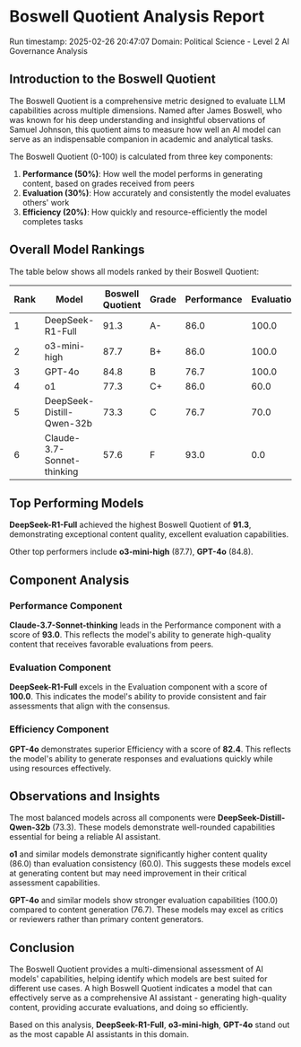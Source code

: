 # Boswell Quotient Analysis Report

Run timestamp: 2025-02-26 20:47:07
Domain: Political Science - Level 2 AI Governance Analysis

## Introduction to the Boswell Quotient
The Boswell Quotient is a comprehensive metric designed to evaluate LLM capabilities across multiple dimensions. Named after James Boswell, who was known for his deep understanding and insightful observations of Samuel Johnson, this quotient aims to measure how well an AI model can serve as an indispensable companion in academic and analytical tasks.

The Boswell Quotient (0-100) is calculated from three key components:
1. **Performance (50%)**: How well the model performs in generating content, based on grades received from peers
2. **Evaluation (30%)**: How accurately and consistently the model evaluates others' work
3. **Efficiency (20%)**: How quickly and resource-efficiently the model completes tasks

## Overall Model Rankings
The table below shows all models ranked by their Boswell Quotient:

| Rank | Model | Boswell Quotient | Grade | Performance | Evaluation | Efficiency |
|------|-------|-----------------|-------|------------|------------|------------|
| 1 | DeepSeek-R1-Full | 91.3 | A- | 86.0 | 100.0 | N/A |
| 2 | o3-mini-high | 87.7 | B+ | 86.0 | 100.0 | 73.6 |
| 3 | GPT-4o | 84.8 | B | 76.7 | 100.0 | 82.4 |
| 4 | o1 | 77.3 | C+ | 86.0 | 60.0 | 81.4 |
| 5 | DeepSeek-Distill-Qwen-32b | 73.3 | C | 76.7 | 70.0 | 69.5 |
| 6 | Claude-3.7-Sonnet-thinking | 57.6 | F | 93.0 | 0.0 | 55.4 |

## Top Performing Models

**DeepSeek-R1-Full** achieved the highest Boswell Quotient of **91.3**, 
demonstrating exceptional content quality, excellent evaluation capabilities.

Other top performers include **o3-mini-high** (87.7), **GPT-4o** (84.8).

## Component Analysis

### Performance Component
**Claude-3.7-Sonnet-thinking** leads in the Performance component with a score of **93.0**. This reflects the model's ability to generate high-quality content that receives favorable evaluations from peers.

### Evaluation Component
**DeepSeek-R1-Full** excels in the Evaluation component with a score of **100.0**. This indicates the model's ability to provide consistent and fair assessments that align with the consensus.

### Efficiency Component
**GPT-4o** demonstrates superior Efficiency with a score of **82.4**. This reflects the model's ability to generate responses and evaluations quickly while using resources effectively.

## Observations and Insights
The most balanced models across all components were **DeepSeek-Distill-Qwen-32b** (73.3). These models demonstrate well-rounded capabilities essential for being a reliable AI assistant.

**o1** and similar models demonstrate significantly higher content quality (86.0) than evaluation consistency (60.0). This suggests these models excel at generating content but may need improvement in their critical assessment capabilities.

**GPT-4o** and similar models show stronger evaluation capabilities (100.0) compared to content generation (76.7). These models may excel as critics or reviewers rather than primary content generators.

## Conclusion
The Boswell Quotient provides a multi-dimensional assessment of AI models' capabilities, helping identify which models are best suited for different use cases. A high Boswell Quotient indicates a model that can effectively serve as a comprehensive AI assistant - generating high-quality content, providing accurate evaluations, and doing so efficiently.

Based on this analysis, **DeepSeek-R1-Full**, **o3-mini-high**, **GPT-4o** stand out as the most capable AI assistants in this domain.